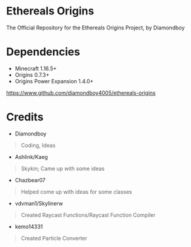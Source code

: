 # Ethereals Origins
The Official Repository for the Ethereals Origins Project, by Diamondboy

# Dependencies

- Minecraft 1.16.5+
- Origins 0.7.3+
- Origins Power Expansion 1.4.0+


https://www.github.com/diamondboy4005/ethereals-origins


# Credits
- Diamondboy
> Coding, Ideas

- Ashlink/Kaeg
> Skykin; Came up with some ideas

- Chazbear07
> Helped come up with ideas for some classes

- vdvman1/Skylinerw
> Created Raycast Functions/Raycast Function Compiler

- kemo14331
> Created Particle Converter